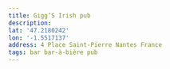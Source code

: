 ```yaml
---
title: Gigg’S Irish pub
description:
lat: '47.2180242'
lon: '-1.5517137'
address: 4 Place Saint-Pierre Nantes France
tags: bar bar-à-bière pub
---
```

